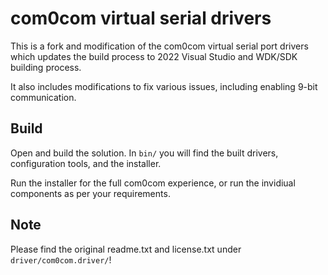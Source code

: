 # com0com virtual serial drivers

This is a fork and modification of the com0com virtual serial port drivers which updates the build process to 2022 Visual Studio and WDK/SDK building process.

It also includes modifications to fix various issues, including enabling 9-bit communication.

## Build
Open and build the solution. In `bin/` you will find the built drivers, configuration tools, and the installer.

Run the installer for the full com0com experience, or run the invidiual components as per your requirements.

## Note
Please find the original readme.txt and license.txt under `driver/com0com.driver/`!
